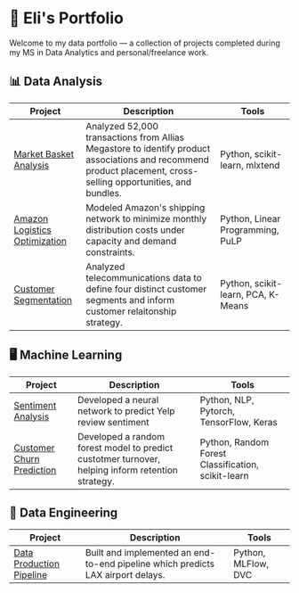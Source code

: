 # 🎯 Eli's Portfolio

Welcome to my data portfolio — a collection of projects completed during my MS in Data Analytics and personal/freelance work.

## 📊 Data Analysis

| Project | Description | Tools |
|--------|-------------|-------|
| [Market Basket Analysis](https://github.com/elianalyst/Market-Basket-Analysis) | Analyzed 52,000 transactions from Allias Megastore to identify product associations and recommend product placement, cross-selling opportunities, and bundles. | Python, scikit-learn, mlxtend |
| [Amazon Logistics Optimization](https://github.com/elianalyst/Logistics-Optimization) | Modeled Amazon's shipping network to minimize monthly distribution costs under capacity and demand constraints. | Python, Linear Programming, PuLP|
| [Customer Segmentation](https://github.com/elianalyst/Customer-Segmentation) | Analyzed telecommunications data to define four distinct customer segments and inform customer relaitonship strategy. | Python, scikit-learn, PCA, K-Means |

## 🖥️ Machine Learning

| Project | Description | Tools |
|--------|-------------|-------|
| [Sentiment Analysis](https://github.com/elianalyst/Sentiment-Analysis) | Developed a neural network to predict Yelp review sentiment |Python, NLP, Pytorch, TensorFlow, Keras|
| [Customer Churn Prediction](https://github.com/elianalyst/Customer-Churn) | Developed a random forest model to predict custotmer turnover, helping inform retention strategy. |Python, Random Forest Classification, scikit-learn |

## 🔧 Data Engineering

| Project | Description | Tools |
|--------|-------------|-------|
| [Data Production Pipeline](https://github.com/elianalyst/Data-Production-Pipeline) | Built and implemented an end-to-end pipeline which predicts LAX airport delays. |Python, MLFlow, DVC |
